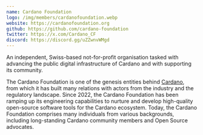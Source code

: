 ```yaml
---
name: Cardano Foundation
logo: /img/members/cardanofoundation.webp
website: https://cardanofoundation.org
github: https://github.com/cardano-foundation
twitter: https://x.com/Cardano_CF
discord: https://discord.gg/uZZwnvWMgd
---
```


An independent, Swiss-based not-for-profit organisation tasked with advancing the public digital infrastructure of Cardano and with supporting its community.

The Cardano Foundation is one of the genesis entities behind [Cardano](https://cardano.org), from which it has built many relations with actors from the industry and the regulatory landscape. Since 2022, the Cardano Foundation has been ramping up its engineering capabilities to nurture and develop high-quality open-source software tools for the Cardano ecosystem. Today, the Cardano Foundation comprises many individuals from various backgrounds, including long-standing Cardano community members and Open Source advocates.
